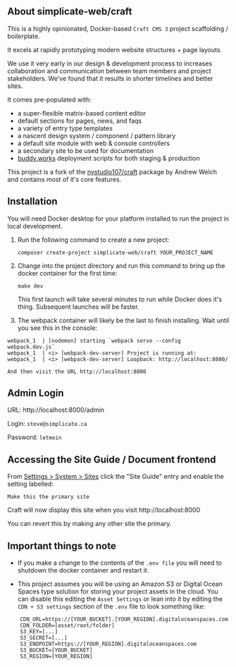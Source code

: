 ## About simplicate-web/craft

This is a highly opinionated, Docker-based `Craft CMS 3` project scaffolding / boilerplate.

It excels at rapidly prototyping modern website structures + page layouts.

We use it very early in our design & development process to increases collaboration and communication between team members and project stakeholders. We've found that it results in shorter timelines and better sites.

It comes pre-populated with:

 - a super-flexible matrix-based content editor
 - default sections for pages, news, and faqs
 - a variety of entry type templates
 - a nascent design system / component / pattern library
 - a default site module with web & console controllers
 - a secondary site to be used for documentation
 - [buddy.works](https://buddy.works/) deployment scripts for both staging & production

This project is a fork of the [nystudio107/craft](https://github.com/nystudio107/craft) package by Andrew Welch and contains most of it's core features.

  

## Installation

You will need Docker desktop for your platform installed to run the project in local development.

1. Run the following command to create a new project:

	`composer create-project simplicate-web/craft YOUR_PROJECT_NAME`

2. Change into the project directory and run this command to bring up the docker container for the first time:

	`make dev`

	This first launch will take several minutes to run while Docker does it's thing. Subsequent launches will be faster.


3. The webpack container will likely be the last to finish installing. Wait until you see this in the console:

```
webpack_1  | [nodemon] starting `webpack serve --config webpack.dev.js`
webpack_1  | <i> [webpack-dev-server] Project is running at:
webpack_1  | <i> [webpack-dev-server] Loopback: http://localhost:8080/
```

	And then visit the URL http://localhost:8000

  

## Admin Login

URL:  http://localhost:8000/admin

Login: `steve@simplicate.ca`

Password: `letmein`


## Accessing the Site Guide / Document frontend

From [Settings > System > Sites](http://localhost:8000/admin/settings/sites) click the "Site Guide" entry and enable the setting labelled:

    Make this the primary site

Craft will now display this site when you visit http://localhost:8000 

You can revert this by making any other site the primary.

## Important things to note

 - If you make a change to the contents of the `.env file` you will need to shutdown the docker container and restart it.

 - This project assumes you will be using an Amazon S3 or Digital Ocean Spaces type solution for storing your project assets in the cloud. You can disable this editing the `Asset Settings` or lean into it by editing the `CDN + S3 settings` section of the `.env` file to look something like:

```
    CDN_URL=https://[YOUR_BUCKET].[YOUR_REGION].digitaloceanspaces.com
    CDN_FOLDER=[asset/root/folder]
    S3_KEY=[...]
    S3_SECRET=[...]
    S3_ENDPOINT=https://[YOUR_REGION].digitaloceanspaces.com
    S3_BUCKET=[YOUR_BUCKET]
    S3_REGION=[YOUR_REGION]
```